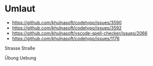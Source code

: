 # Umlaut

- https://github.com/khulnasoft/codetypo/issues/3590
- https://github.com/khulnasoft/codetypo/issues/3592
- https://github.com/khulnasoft/vscode-spell-checker/issues/2066
- https://github.com/khulnasoft/codetypo/issues/1176

Strasse
Straße

Übung
Uebung
